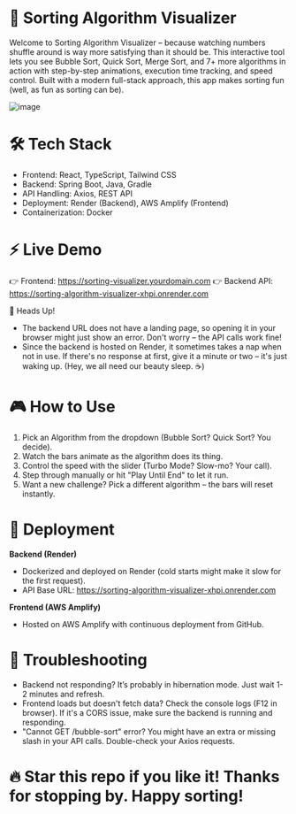 # 🚀 Sorting Algorithm Visualizer

Welcome to Sorting Algorithm Visualizer – because watching numbers shuffle around is way more satisfying than it should be. This interactive tool lets you see Bubble Sort, Quick Sort, Merge Sort, and 7+ more algorithms in action with step-by-step animations, execution time tracking, and speed control. Built with a modern full-stack approach, this app makes sorting fun (well, as fun as sorting can be).

![image](https://github.com/user-attachments/assets/0c2ef54f-1d8a-4bab-ba1d-8d18f2f92409)


# 🛠️ Tech Stack

- Frontend: React, TypeScript, Tailwind CSS
- Backend: Spring Boot, Java, Gradle
- API Handling: Axios, REST API
- Deployment: Render (Backend), AWS Amplify (Frontend)
- Containerization: Docker


# ⚡ Live Demo

👉 Frontend: https://sorting-visualizer.yourdomain.com
👉 Backend API: https://sorting-algorithm-visualizer-xhpi.onrender.com

📢 Heads Up!

- The backend URL does not have a landing page, so opening it in your browser might just show an error. Don't worry – the API calls work fine!
- Since the backend is hosted on Render, it sometimes takes a nap when not in use. If there's no response at first, give it a minute or two – it's just waking up. (Hey, we all need our beauty sleep. ☕)

# 🎮 How to Use
1) Pick an Algorithm from the dropdown (Bubble Sort? Quick Sort? You decide).
2) Watch the bars animate as the algorithm does its thing.
3) Control the speed with the slider (Turbo Mode? Slow-mo? Your call).
4) Step through manually or hit "Play Until End" to let it run.
5) Want a new challenge? Pick a different algorithm – the bars will reset instantly.


# 🚀 Deployment
**Backend (Render)**
- Dockerized and deployed on Render (cold starts might make it slow for the first request).
- API Base URL: https://sorting-algorithm-visualizer-xhpi.onrender.com
  
**Frontend (AWS Amplify)**
- Hosted on AWS Amplify with continuous deployment from GitHub.

# 🐛 Troubleshooting
- Backend not responding? It’s probably in hibernation mode. Just wait 1-2 minutes and refresh.
- Frontend loads but doesn't fetch data? Check the console logs (F12 in browser). If it's a CORS issue, make sure the backend is running and responding.
- "Cannot GET /bubble-sort" error? You might have an extra or missing slash in your API calls. Double-check your Axios requests.

# 🔥 Star this repo if you like it! Thanks for stopping by. Happy sorting!
